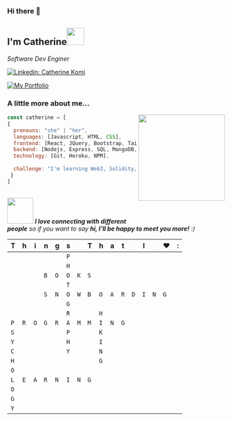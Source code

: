 ### Hi there 👋
<h2>I'm Catherine<img src="https://media.giphy.com/media/KzJkzjggfGN5Py6nkT/giphy.gif" width="40"></h2>


<p><em>Software Dev Enginer</em></p>

[![Linkedin: Catherine Komi](https://img.shields.io/badge/-CatherineKomi-blue?style=flat-square&logo=Linkedin&logoColor=white&link=https://www.linkedin.com/in/catherine-komi/)](https://www.linkedin.com/in/catherine-komi/)

[![My Portfolio](https://img.shields.io/badge/-My%20Portfolio-blueviolet?style=flat-square&link=https://www.catherinekomi.com/)](https://www.catherinekomi.com/)

### A little more about me...  
<img align='right' src="https://media.giphy.com/media/j4kv3klxltIVnu7ego/giphy.gif" width="200">

```javascript
const catherine = [
{
  pronouns: "she" | "her",
  languages: [Javascript, HTML, CSS],
  frontend: [React, JQuery, Bootstrap, Tailwind],
  backend: [Nodejs, Express, SQL, MongoDB, Solidity],
  technology: [Git, Heroku, NPM],
  
  challenge: "I'm learning Web3, Solidity, Blockchain in 2022"
 }
]
 

```

<img src="https://media.giphy.com/media/LnQjpWaON8nhr21vNW/giphy.gif" width="60"> <em><b>I love connecting with different people</b> so if you want to say <b>hi, I'll be happy to meet you more!</b> :)</em>

|T|h|i|n|g|s||T|h|a|t||I||❤️|:|
| - | - | - | - | - | - | - | - | - | - | - | - | - | - | - | - |
| | | | | |`P`| | | | | | | | | | |
| | | | | |`H`| | | | | | | | | | |
| | | |`B`|`O`|`O`|`K`|`S`| | | | | | | | |
| | | | | |`T`| | | | | | | | | | |
| | | |`S`|`N`|`O`|`W`|`B`|`O`|`A`|`R`|`D`|`I`|`N`|`G`| |
| | | | | |`G`| | | | | | | | | | |
| | | | | |`R`| | |`H`| | | | | | | |
|`P`|`R`|`O`|`G`|`R`|`A`|`M`|`M`|`I`|`N`|`G`| | | | | |
|`S`| | | | |`P`| | |`K`| | | | | | | |
|`Y`| | | | |`H`| | |`I`| | | | | | | |
|`C`| | | | |`Y`| | |`N`| | | | | | | |
|`H`| | | | | | | |`G`| | | | | | | |
|`O`| | | | | | | | | | | | | | | |
|`L`|`E`|`A`|`R`|`N`|`I`|`N`|`G`| | | | | | | | |
|`O`| | | | | | | | | | | | | | | |
|`G`| | | | | | | | | | | | | | | |
|`Y`| | | | | | | | | | | | | | | |

